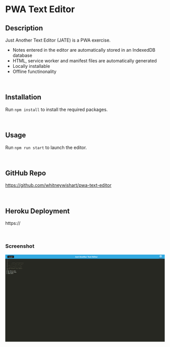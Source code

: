 # PWA Text Editor

## Description
Just Another Text Editor (JATE) is a PWA exercise. 
* Notes entered in the editor are automatically stored in an IndexedDB database
* HTML, service worker and manifest files are automatically generated
* Locally installable
* Offline functinonality

<br>

## Installation
Run `npm install` to install the required packages.

<br>

## Usage
Run `npm run start` to launch the editor.

<br>

## GitHub Repo
https://github.com/whitneywishart/pwa-text-editor

<br>

## Heroku Deployment
https://

<br>

### Screenshot
<img src="./assets/screenshot.png" width="800">
